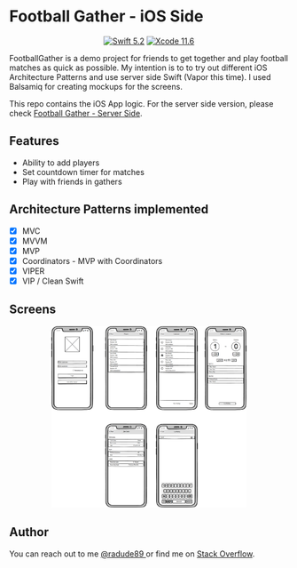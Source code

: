 # Football Gather - iOS Side

<p align="center">
    <a href="https://swift.org"><img src="https://img.shields.io/badge/swift-5.2-orange.svg" alt="Swift 5.2" /></a>
    <a href="https://developer.apple.com/xcode/"><img src="https://img.shields.io/badge/Xcode-11.6-blue.svg" alt="Xcode 11.6" /></a>
</p>

FootballGather is a demo project for friends to get together and play football matches as quick as possible.
My intention is to to try out different iOS Architecture Patterns and use server side Swift (Vapor this time).
I used Balsamiq for creating mockups for the screens.

This repo contains the iOS App logic. For the server side version, please check <a href="https://github.com/radude89/footballgather-ws" target="_blank">Football Gather - Server Side</a>.

## Features
* Ability to add players
* Set countdown timer for matches
* Play with friends in gathers

## Architecture Patterns implemented

- [x] MVC
- [x] MVVM
- [x] MVP
- [x] Coordinators - MVP with Coordinators
- [x] VIPER
- [x] VIP / Clean Swift

## Screens

<p align="center">
    <img src="https://github.com/radude89/footballgather-ios/blob/master/Screenshots/FootballGather-db-mockups-v01.png" width="70%" height="70%" alt="FootballGather-db-diagram" />
</p>

## Author
You can reach out to me <a href="https://twitter.com/radude89">@radude89 </a> or find me on <a href="https://stackoverflow.com/users/893046/radu-dan">Stack Overflow</a>.
